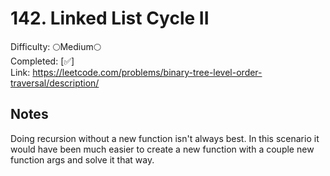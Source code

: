 # 142. Linked List Cycle II

Difficulty: 🌕Medium🌕 \
Completed: [✅] \
Link: https://leetcode.com/problems/binary-tree-level-order-traversal/description/

## Notes

Doing recursion without a new function isn't always best. In this scenario it would have been much easier to create a new function with a couple new function args and solve it that way.
